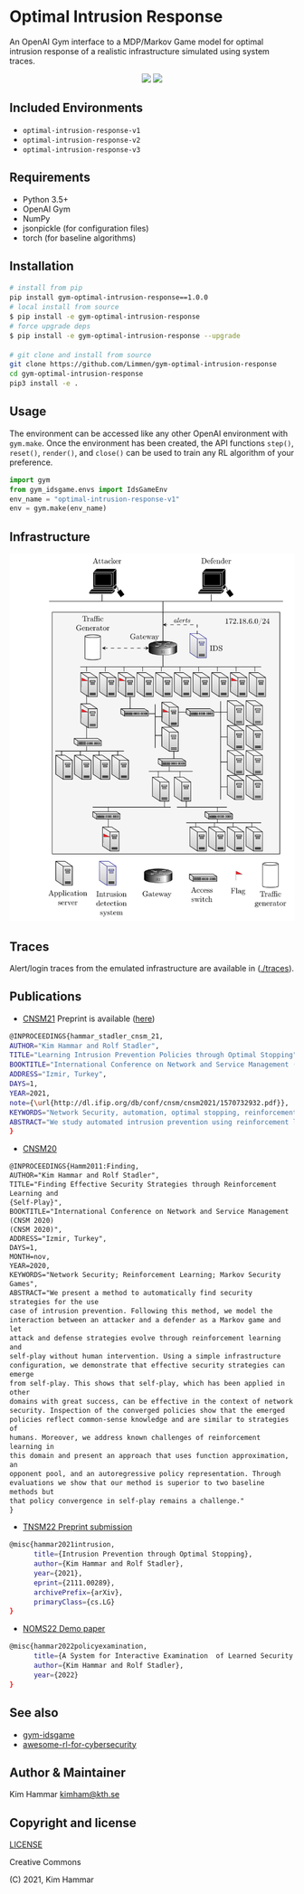 # Optimal Intrusion Response

An OpenAI Gym interface to a MDP/Markov Game model for optimal intrusion response of a realistic infrastructure simulated using system traces.

<p align="center">
    <a href="https://img.shields.io/badge/license-CC%20BY--SA%204.0-green">
        <img src="https://img.shields.io/badge/license-CC%20BY--SA%204.0-green" /></a>
    <a href="https://img.shields.io/badge/version-1.0.0-blue">
        <img src="https://img.shields.io/badge/version-1.0.0-blue" /></a>
</p>

## Included Environments

- `optimal-intrusion-response-v1`
- `optimal-intrusion-response-v2`
- `optimal-intrusion-response-v3`

## Requirements
- Python 3.5+
- OpenAI Gym
- NumPy
- jsonpickle (for configuration files)
- torch (for baseline algorithms)


## Installation

```bash
# install from pip
pip install gym-optimal-intrusion-response==1.0.0
# local install from source
$ pip install -e gym-optimal-intrusion-response
# force upgrade deps
$ pip install -e gym-optimal-intrusion-response --upgrade

# git clone and install from source
git clone https://github.com/Limmen/gym-optimal-intrusion-response
cd gym-optimal-intrusion-response
pip3 install -e .
```

## Usage
The environment can be accessed like any other OpenAI environment with `gym.make`.
Once the environment has been created, the API functions
`step()`, `reset()`, `render()`, and `close()` can be used to train any RL algorithm of
your preference.
```python
import gym
from gym_idsgame.envs import IdsGameEnv
env_name = "optimal-intrusion-response-v1"
env = gym.make(env_name)
```

## Infrastructure

<p align="center">
<img src="docs/env.png" width="600">
</p>

## Traces

Alert/login traces from the emulated infrastructure are available in ([./traces](./traces)).

## Publications

- [CNSM21](http://dl.ifip.org/db/conf/cnsm/cnsm2021/1570732932.pdf)
Preprint is available ([here](https://arxiv.org/abs/2106.07160))

``` bash
@INPROCEEDINGS{hammar_stadler_cnsm_21,
AUTHOR="Kim Hammar and Rolf Stadler",
TITLE="Learning Intrusion Prevention Policies through Optimal Stopping",
BOOKTITLE="International Conference on Network and Service Management (CNSM 2021)",
ADDRESS="Izmir, Turkey",
DAYS=1,
YEAR=2021,
note={\url{http://dl.ifip.org/db/conf/cnsm/cnsm2021/1570732932.pdf}},
KEYWORDS="Network Security, automation, optimal stopping, reinforcement learning, Markov Decision Processes",
ABSTRACT="We study automated intrusion prevention using reinforcement learning. In a novel approach, we formulate the problem of intrusion prevention as an optimal stopping problem. This formulation allows us insight into the structure of the optimal policies, which turn out to be threshold based. Since the computation of the optimal defender policy using dynamic programming is not feasible for practical cases, we approximate the optimal policy through reinforcement learning in a simulation environment. To define the dynamics of the simulation, we emulate the target infrastructure and collect measurements. Our evaluations show that the learned policies are close to optimal and that they indeed can be expressed using thresholds."
}

```

- [CNSM20](https://ieeexplore.ieee.org/document/9269092)
```
@INPROCEEDINGS{Hamm2011:Finding,
AUTHOR="Kim Hammar and Rolf Stadler",
TITLE="Finding Effective Security Strategies through Reinforcement Learning and
{Self-Play}",
BOOKTITLE="International Conference on Network and Service Management (CNSM 2020)
(CNSM 2020)",
ADDRESS="Izmir, Turkey",
DAYS=1,
MONTH=nov,
YEAR=2020,
KEYWORDS="Network Security; Reinforcement Learning; Markov Security Games",
ABSTRACT="We present a method to automatically find security strategies for the use
case of intrusion prevention. Following this method, we model the
interaction between an attacker and a defender as a Markov game and let
attack and defense strategies evolve through reinforcement learning and
self-play without human intervention. Using a simple infrastructure
configuration, we demonstrate that effective security strategies can emerge
from self-play. This shows that self-play, which has been applied in other
domains with great success, can be effective in the context of network
security. Inspection of the converged policies show that the emerged
policies reflect common-sense knowledge and are similar to strategies of
humans. Moreover, we address known challenges of reinforcement learning in
this domain and present an approach that uses function approximation, an
opponent pool, and an autoregressive policy representation. Through
evaluations we show that our method is superior to two baseline methods but
that policy convergence in self-play remains a challenge."
}
```


- [TNSM22 Preprint submission](https://arxiv.org/abs/2111.00289)

```bash
@misc{hammar2021intrusion,
      title={Intrusion Prevention through Optimal Stopping},
      author={Kim Hammar and Rolf Stadler},
      year={2021},
      eprint={2111.00289},
      archivePrefix={arXiv},
      primaryClass={cs.LG}
}
```

- [NOMS22 Demo paper](https://limmen.dev/assets/papers/NOMS22_Demo_Policy_Examination_System_Hammar_Stadler_28_Jan_2022.pdf)
```bash
@misc{hammar2022policyexamination,
      title={A System for Interactive Examination  of Learned Security Policies},
      author={Kim Hammar and Rolf Stadler},
      year={2022}
}
```

## See also

- [gym-idsgame](https://github.com/Limmen/gym-idsgame)
- [awesome-rl-for-cybersecurity](https://github.com/Limmen/awesome-rl-for-cybersecurity)

## Author & Maintainer

Kim Hammar <kimham@kth.se>

## Copyright and license

[LICENSE](LICENSE.md)

Creative Commons

(C) 2021, Kim Hammar
